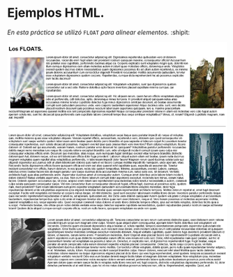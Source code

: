 # Ejemplos HTML.
*En esta práctica se utilizó* `FLOAT` *para alinear elementos.* :shipit:

![Práctica con la cual se está aprendiendo la propiedad float css](./IMG/FLOATS.png)